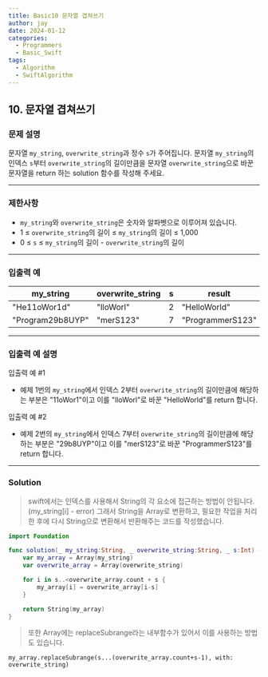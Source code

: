 ```yaml
---
title: Basic10 문자열 겹쳐쓰기
author: jay
date: 2024-01-12
categories:
  - Programmers
  - Basic_Swift
tags:
  - Algorithm
  - SwiftAlgorithm
---
```

## 10. 문자열 겹쳐쓰기

### 문제 설명

문자열 `my_string`, `overwrite_string`과 정수 `s`가 주어집니다. 문자열 `my_string`의 인덱스 `s`부터 `overwrite_string`의 길이만큼을 문자열 `overwrite_string`으로 바꾼 문자열을 return 하는 solution 함수를 작성해 주세요.

---

### 제한사항

- `my_string`와 `overwrite_string`은 숫자와 알파벳으로 이루어져 있습니다.
- 1 ≤ `overwrite_string`의 길이 ≤ `my_string`의 길이 ≤ 1,000
- 0 ≤ `s` ≤ `my_string`의 길이 - `overwrite_string`의 길이

---

### 입출력 예

|my_string|overwrite_string|s|result|
|---|---|---|---|
|"He11oWor1d"|"lloWorl"|2|"HelloWorld"|
|"Program29b8UYP"|"merS123"|7|"ProgrammerS123"|

---

### 입출력 예 설명

입출력 예 #1

- 예제 1번의 `my_string`에서 인덱스 2부터 `overwrite_string`의 길이만큼에 해당하는 부분은 "11oWor1"이고 이를 "lloWorl"로 바꾼 "HelloWorld"를 return 합니다.

입출력 예 #2

- 예제 2번의 `my_string`에서 인덱스 7부터 `overwrite_string`의 길이만큼에 해당하는 부분은 "29b8UYP"이고 이를 "merS123"로 바꾼 "ProgrammerS123"를 return 합니다.

---

### Solution

> swift에서는 인덱스를 사용해서 String의 각 요소에 접근하는 방법이 안됩니다. (my_string[i] - error) 그래서 String을 Array로 변환하고, 필요한 작업을 처리한 후에 다시 String으로 변환해서 반환해주는 코드를 작성했습니다.

```swift
import Foundation

func solution(_ my_string:String, _ overwrite_string:String, _ s:Int) -> String {
    var my_array = Array(my_string)
    var overwrite_array = Array(overwrite_string)

    for i in s..<overwrite_array.count + s {
        my_array[i] = overwrite_array[i-s]
    }

    return String(my_array)
}
```

> 또한 Array에는 replaceSubrange라는 내부함수가 있어서 이를 사용하는 방법도 있습니다.

```
my_array.replaceSubrange(s...(overwrite_array.count+s-1), with: overwrite_string)
```